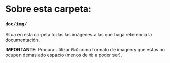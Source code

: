 # Sobre esta carpeta:

### `doc/img/`

Situa en esta carpeta todas las imágenes a las que haga referencia la documentación.

**IMPORTANTE**: Procura utilizar `PNG` como formato de imagen y que éstas no ocupen demasiado espacio (menos de `Mb` a poder ser).